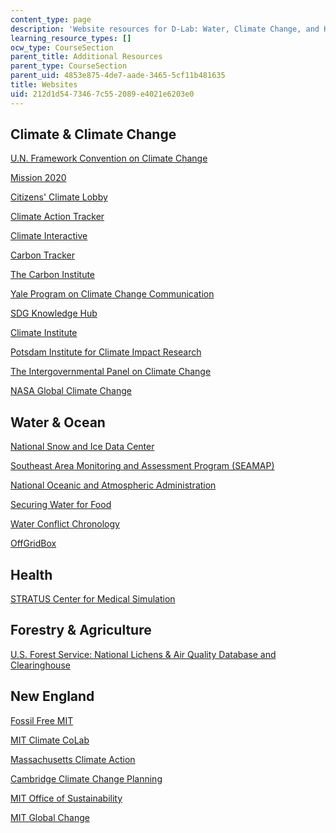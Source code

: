 ```yaml
---
content_type: page
description: 'Website resources for D-Lab: Water, Climate Change, and Health.'
learning_resource_types: []
ocw_type: CourseSection
parent_title: Additional Resources
parent_type: CourseSection
parent_uid: 4853e875-4de7-aade-3465-5cf11b481635
title: Websites
uid: 212d1d54-7346-7c55-2089-e4021e6203e0
---
```


Climate & Climate Change
------------------------

[U.N. Framework Convention on Climate Change](https://unfccc.int/)

[Mission 2020](http://www.mission2020.global/)

[Citizens' Climate Lobby](https://citizensclimatelobby.org/)

[Climate Action Tracker](https://climateactiontracker.org/)

[Climate Interactive](https://www.climateinteractive.org/)

[Carbon Tracker](https://www.carbontracker.org/)

[The Carbon Institute](https://carboninstitute.org/)

[Yale Program on Climate Change Communication](https://climatecommunication.yale.edu/)

[SDG Knowledge Hub](http://sdg.iisd.org/)

[Climate Institute](http://climate.org/)

[Potsdam Institute for Climate Impact Research](https://www.pik-potsdam.de/pik-frontpage)

[The Intergovernmental Panel on Climate Change](https://www.ipcc.ch/)

[NASA Global Climate Change](https://climate.nasa.gov/)

Water & Ocean
-------------

[National Snow and Ice Data Center](https://nsidc.org/)

[Southeast Area Monitoring and Assessment Program (SEAMAP)](https://www.gsmfc.org/seamap.php)

[National Oceanic and Atmospheric Administration](https://www.noaa.gov/)

[Securing Water for Food](https://securingwaterforfood.org/)

[Water Conflict Chronology](http://www.worldwater.org/conflict/list/)

[OffGridBox](https://www.offgridbox.com/)

Health
------

[STRATUS Center for Medical Simulation](https://www.brighamandwomens.org/emergency-medicine/stratus-center-for-medical-simulation)

Forestry & Agriculture
----------------------

[U.S. Forest Service: National Lichens & Air Quality Database and Clearinghouse](http://gis.nacse.org/lichenair/)

New England
-----------

[Fossil Free MIT](http://www.fossilfreemit.org/)

[MIT Climate CoLab](https://www.climatecolab.org/)

[Massachusetts Climate Action](https://www.mass.gov/topics/climate-action)

[Cambridge Climate Change Planning](https://www.cambridgema.gov/CDD/climateandenergy/climatechangeplanning)

[MIT Office of Sustainability](http://sustainability.mit.edu/)

[MIT Global Change](https://globalchange.mit.edu/)